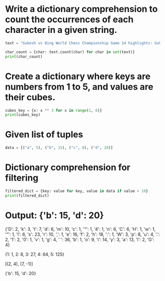 # Write a dictionary comprehension to count the occurrences of each character in a given string.
```python
text = "Gukesh vs Ding World Chess Championship Game 14 highlights: Gukesh becomes World Chess Champion “I was dreaming this moment for last 10 years. Happy I realised this dream,” says D. Gukesh after his World Chess Championship triumph"

char_count = {char: text.count(char) for char in set(text)}
print(char_count)
```


#  Create a dictionary where keys are numbers from 1 to 5, and values are their cubes.
```python
cubes_key = {x: x ** 3 for x in range(1, 6)}
print(cubes_key)
```

# Given list of tuples
```py
data = [("a", 5), ("b", 15), ("c", 8), ("d", 20)]
```

# Dictionary comprehension for filtering
```python
filtered_dict = {key: value for key, value in data if value > 10}
print(filtered_dict)
```
# Output: {'b': 15, 'd': 20}

{'D': 2, 'k': 3, 't': 7, 'd': 6, 'm': 10, 'c': 1, '“': 1, '4': 1, 'n': 6, 'C': 6, 'H': 1, 'w': 1, '”': 1, 'l': 6, 's': 23, 'r': 10, ',': 1, 'e': 16, 'f': 2, 'h': 18, ':': 1, 'W': 3, 'p': 8, 'u': 4, '.': 2, '1': 2, '0': 1, 'v': 1, 'g': 4, ' ': 36, 'b': 1, 'o': 9, 'i': 14, 'y': 3, 'a': 13, 'I': 2, 'G': 4}  

{1: 1, 2: 8, 3: 27, 4: 64, 5: 125}  

[(2, 4), (7, -1)]  

{'b': 15, 'd': 20}

